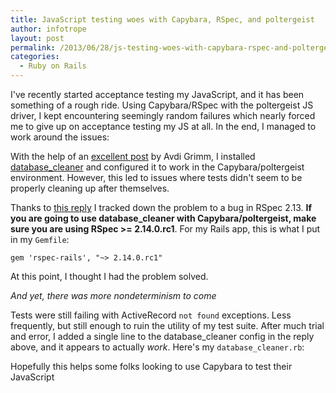 ```yaml
---
title: JavaScript testing woes with Capybara, RSpec, and poltergeist
author: infotrope
layout: post
permalink: /2013/06/28/js-testing-woes-with-capybara-rspec-and-poltergeist/
categories:
  - Ruby on Rails
---
```

I've recently started acceptance testing my JavaScript, and it has been something of a rough ride. Using Capybara/RSpec with the poltergeist JS driver, I kept encountering seemingly random failures which nearly forced me to give up on acceptance testing my JS at all. In the end, I managed to work around the issues:

With the help of an [excellent post][1] by Avdi Grimm, I installed [database_cleaner][2] and configured it to work in the Capybara/poltergeist environment. However, this led to issues where tests didn't seem to be properly cleaning up after themselves.

Thanks to [this reply][3] I tracked down the problem to a bug in RSpec 2.13. **If you are going to use database_cleaner with Capybara/poltergeist, make sure you are using RSpec >= 2.14.0.rc1**. For my Rails app, this is what I put in my `Gemfile`:

    gem 'rspec-rails', "~> 2.14.0.rc1"
    

At this point, I thought I had the problem solved.

*And yet, there was more nondeterminism to come*

Tests were still failing with ActiveRecord `not found` exceptions. Less frequently, but still enough to ruin the utility of my test suite. After much trial and error, I added a single line to the database_cleaner config in the reply above, and it appears to actually *work*. Here's my `database_cleaner.rb`:



Hopefully this helps some folks looking to use Capybara to test their JavaScript

[1]: http://devblog.avdi.org/2012/08/31/configuring-database_cleaner-with-rails-rspec-capybara-and-selenium/
[2]: https://github.com/bmabey/database_cleaner
[3]: http://devblog.avdi.org/2012/08/31/configuring-database_cleaner-with-rails-rspec-capybara-and-selenium/#comment-935743168
